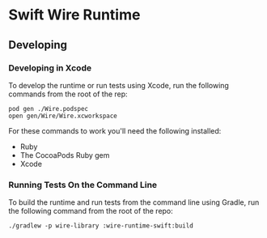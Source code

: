 # Swift Wire Runtime

## Developing

### Developing in Xcode

To develop the runtime or run tests using Xcode, run the following commands from the root of the rep:

```
pod gen ./Wire.podspec
open gen/Wire/Wire.xcworkspace
```

For these commands to work you'll need the following installed:

- Ruby
- The CocoaPods Ruby gem
- Xcode

### Running Tests On the Command Line

To build the runtime and run tests from the command line using Gradle, run the following command from the root of the repo:

```
./gradlew -p wire-library :wire-runtime-swift:build
```

